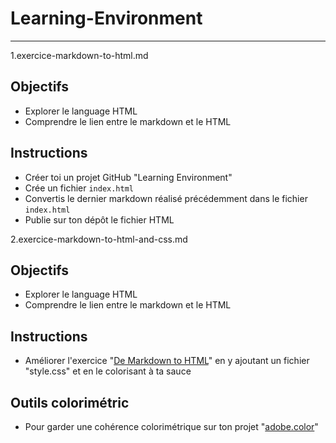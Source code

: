 # Learning-Environment
-----------------------

1.exercice-markdown-to-html.md

## Objectifs
- Explorer le language HTML
- Comprendre le lien entre le markdown et le HTML

## Instructions
- Créer toi un projet GitHub "Learning Environment" 
- Crée un fichier `index.html`
- Convertis le dernier markdown réalisé précédemment dans le fichier `index.html`
- Publie sur ton dépôt le fichier HTML


2.exercice-markdown-to-html-and-css.md

## Objectifs
- Explorer le language HTML
- Comprendre le lien entre le markdown et le HTML

## Instructions
- Améliorer l'exercice "[De Markdown to HTML](1-exercice-markdown-to-html.md)" en y ajoutant un fichier "style.css" et en le colorisant à ta sauce

## Outils colorimétric
- Pour garder une cohérence colorimétrique sur ton projet "[adobe.color](https://color.adobe.com/fr/)"

